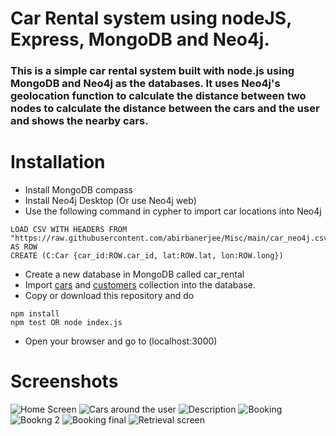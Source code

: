 # Car Rental system using nodeJS, Express, MongoDB and Neo4j.
### This is a simple car rental system built with node.js using MongoDB and Neo4j as the databases. It uses Neo4j's geolocation function to calculate the distance between two nodes to calculate the distance between the cars and the user and shows the nearby cars.

# Installation
- Install MongoDB compass
- Install Neo4j Desktop (Or use Neo4j web)
- Use the following command in cypher to import car locations into Neo4j 
```
LOAD CSV WITH HEADERS FROM "https://raw.githubusercontent.com/abirbanerjee/Misc/main/car_neo4j.csv" AS ROW
CREATE (C:Car {car_id:ROW.car_id, lat:ROW.lat, lon:ROW.long})
```
- Create a new database in MongoDB called car_rental
- Import [cars](https://github.com/abirbanerjee/Misc/blob/main/cars.json) and [customers](https://github.com/abirbanerjee/Misc/blob/main/customers.json) collection into the database.
- Copy or download this repository and do 
```
npm install
npm test OR node index.js
```

- Open your browser and go to (localhost:3000)


# Screenshots
![Home Screen](https://i.ibb.co/ZV1D8sJ/Picture2.png) ![Cars around the user](https://i.ibb.co/TwddPSH/Picture3.png) ![Description](https://i.ibb.co/GRfmFdV/Picture4.png) ![Booking](https://i.ibb.co/CWp6JQw/Picture5.png) ![Bookng 2](https://i.ibb.co/kyknCg5/Picture6.png) ![Booking final](https://i.ibb.co/rpyHDCZ/Picture7.png) ![Retrieval screen](https://i.ibb.co/d5P4ZFN/Picture8.png)
